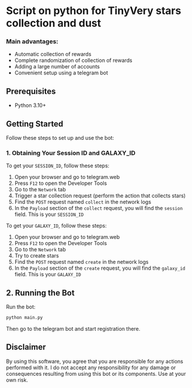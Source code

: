 # Script on python for TinyVery stars collection and dust


### Main advantages:
+ Automatic collection of rewards
+ Complete randomization of collection of rewards
+ Adding a large number of accounts
+ Convenient setup using a telegram bot

## Prerequisites

- Python 3.10+

## Getting Started

Follow these steps to set up and use the bot:

### 1. Obtaining Your Session ID and GALAXY_ID

To get your `SESSION_ID`, follow these steps:

1. Open your browser and go to telegram.web
2. Press `F12` to open the Developer Tools
3. Go to the `Network` tab
4. Trigger a star collection request (perform the action that collects stars)
5. Find the `POST` request named `collect` in the network logs
6. In the `Payload` section of the `collect` request, you will find the `session` field. This is your `SESSION_ID`

To get your `GALAXY_ID`, follow these steps:
1. Open your browser and go to telegram.web
2. Press `F12` to open the Developer Tools
3. Go to the `Network` tab
4. Try to create stars
5. Find the `POST` request named `create` in the network logs
6. In the `Payload` section of the `create` request, you will find the `galaxy_id` field. This is your `GALAXY_ID`

## 2. Running the Bot
Run the bot:
   ```bash
   python main.py
   ```
Then go to the telegram bot and start registration there.
## Disclaimer
By using this software, you agree that you are responsible for any actions performed with it. I do not accept any responsibility for any damage or consequences resulting from using this bot or its components. Use at your own risk.
